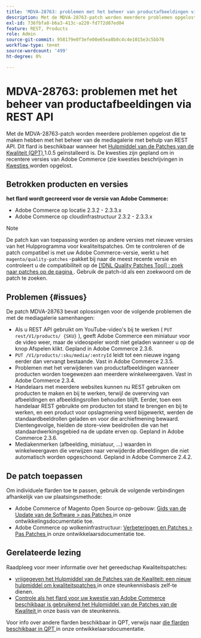 ```yaml
---
title: 'MDVA-28763: problemen met het beheer van productafbeeldingen via REST API'
description: Met de MDVA-28763-patch worden meerdere problemen opgelost die te maken hebben met het beheer van de mediagalerie met behulp van REST API. Deze patch is beschikbaar wanneer [Quality Patches Tool (QPT)] (/help/announcements/adobe-commerce-announcements/magento-quality-patches-released-new-tool-to-self-serve-quality-patches.md) 1.0.5 is geïnstalleerd. De problemen worden in latere Adobe Commerce-versies opgelost.
exl-id: 736fbfa8-b6a3-413c-a220-fd772d87ed04
feature: REST, Products
role: Admin
source-git-commit: 958179e0f3efe08e65ea8b0c4c4e1015e3c5bb76
workflow-type: tm+mt
source-wordcount: '499'
ht-degree: 0%

---
```


# MDVA-28763: problemen met het beheer van productafbeeldingen via REST API

Met de MDVA-28763-patch worden meerdere problemen opgelost die te maken hebben met het beheer van de mediagalerie met behulp van REST API. Dit flard is beschikbaar wanneer het [ Hulpmiddel van de Patches van de Kwaliteit (QPT) ](/help/announcements/adobe-commerce-announcements/magento-quality-patches-released-new-tool-to-self-serve-quality-patches.md) 1.0.5 geïnstalleerd is. De kwesties zijn gepland om in recentere versies van Adobe Commerce (zie kwesties beschrijvingen in [ Kwesties ](#issues) worden opgelost.

## Betrokken producten en versies

**het flard wordt gecreeerd voor de versie van Adobe Commerce:**

* Adobe Commerce op locatie 2.3.2 - 2.3.3.x
* Adobe Commerce op cloudinfrastructuur 2.3.2 - 2.3.3.x

>[!NOTE]
>
>De patch kan van toepassing worden op andere versies met nieuwe versies van het Hulpprogramma voor kwaliteitspatches. Om te controleren of de patch compatibel is met uw Adobe Commerce-versie, werkt u het `magento/quality-patches` -pakket bij naar de meest recente versie en controleert u de compatibiliteit op de [[!DNL Quality Patches Tool] : zoek naar patches op de pagina ](https://devdocs.magento.com/quality-patches/tool.html#patch-grid) . Gebruik de patch-id als een zoekwoord om de patch te zoeken.

## Problemen {#issues}

De patch MDVA-28763 bevat oplossingen voor de volgende problemen die met de mediagalerie samenhangen:

* Als u REST API gebruikt om YouTube-video&#39;s bij te werken ( `PUT rest/V1/products/ {SKU}` ), geeft Adobe Commerce een miniatuur voor de video weer, maar de videospeler wordt niet geladen wanneer u op de knop Afspelen klikt. Gepland in Adobe Commerce 2.3.6.
* `PUT /V1/products/:sku/media/:entryId` leidt tot een nieuwe ingang eerder dan vervangt bestaande. Vast in Adobe Commerce 2.3.5.
* Problemen met het verwijderen van productafbeeldingen wanneer producten worden toegewezen aan meerdere winkelweergaven. Vast in Adobe Commerce 2.3.4.
* Handelaars met meerdere websites kunnen nu REST gebruiken om producten te maken en bij te werken, terwijl de overerving van afbeeldingen en afbeeldingsrollen behouden blijft. Eerder, toen een handelaar REST gebruikte om producten tot stand te brengen en bij te werken, en een product voor opslagmening werd bijgewerkt, werden de standaardbeeldrollen geladen en voor die archiefmening bewaard. Dientengevolge, hielden de store-view beeldrollen die van het standaardwerkingsgebied na de update erven op. Gepland in Adobe Commerce 2.3.6.
* Mediakenmerken (afbeelding, miniatuur, ...) waarden in winkelweergaven die verwijzen naar verwijderde afbeeldingen die niet automatisch worden opgeschoond. Gepland in Adobe Commerce 2.4.2.

## De patch toepassen

Om individuele flarden toe te passen, gebruik de volgende verbindingen afhankelijk van uw plaatsingsmethode:

* Adobe Commerce of Magento Open Source op-gebouw: [ Gids van de Update van de Software > pas Patches ](https://devdocs.magento.com/guides/v2.4/comp-mgr/patching/mqp.html) in onze ontwikkelingsdocumentatie toe.
* Adobe Commerce op wolkeninfrastructuur: [ Verbeteringen en Patches > Pas Patches ](https://devdocs.magento.com/cloud/project/project-patch.html) in onze ontwikkelaarsdocumentatie toe.

## Gerelateerde lezing

Raadpleeg voor meer informatie over het gereedschap Kwaliteitspatches:

* [ vrijgegeven het Hulpmiddel van de Patches van de Kwaliteit: een nieuw hulpmiddel om kwaliteitspatches ](/help/announcements/adobe-commerce-announcements/magento-quality-patches-released-new-tool-to-self-serve-quality-patches.md) in onze steunkennisbasis zelf-te dienen.
* [ Controle als het flard voor uw kwestie van Adobe Commerce beschikbaar is gebruikend het Hulpmiddel van de Patches van de Kwaliteit ](/help/support-tools/patches-available-in-qpt-tool/check-patch-for-magento-issue-with-magento-quality-patches.md) in onze basis van de steunkennis.

Voor info over andere flarden beschikbaar in QPT, verwijs naar [ die flarden beschikbaar in QPT ](https://devdocs.magento.com/quality-patches/tool.html#patch-grid) in onze ontwikkelaarsdocumentatie.
